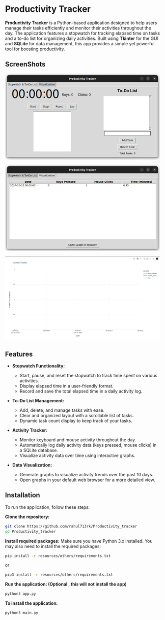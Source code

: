 # Productivity Tracker

**Productivity Tracker** is a Python-based application designed to help users manage their tasks efficiently and monitor their activities throughout the day. The application features a stopwatch for tracking elapsed time on tasks and a to-do list for organizing daily activities. Built using **Tkinter** for the GUI and **SQLite** for data management, this app provides a simple yet powerful tool for boosting productivity.

## ScreenShots

![](./img/01.png)

![](./img/02.png)

![](./img/03.png)

## Features

- **Stopwatch Functionality:**
  
  - Start, pause, and reset the stopwatch to track time spent on various activities.
  - Display elapsed time in a user-friendly format.
  - Record and save the total elapsed time in a daily activity log.

- **To-Do List Management:**
  
  - Add, delete, and manage tasks with ease.
  - Clear and organized layout with a scrollable list of tasks.
  - Dynamic task count display to keep track of your tasks.

- **Activity Tracker:**
  
  - Monitor keyboard and mouse activity throughout the day.
  - Automatically log daily activity data (keys pressed, mouse clicks) in a SQLite database.
  - Visualize activity data over time using interactive graphs.

- **Data Visualization:**
  
  - Generate graphs to visualize activity trends over the past 10 days.
  - Open graphs in your default web browser for a more detailed view.

## Installation

To run the application, follow these steps:

**Clone the repository:**

```bash
git clone https://github.com/rahul713rk/Productivity_tracker
cd Productivity_tracker
```

**Install required packages:** Make sure you have Python 3.x installed. You may also need to install the required packages:

```bash
pip install -r resources/others/requirements.txt
```

or 

```bash
pip3 install -r resources/others/requirements.txt
```

**Run the application: (Optional , this will not install the app)**

```bash
python3 app.py
```

**To install the application:**

```bash
python3 main.py
```